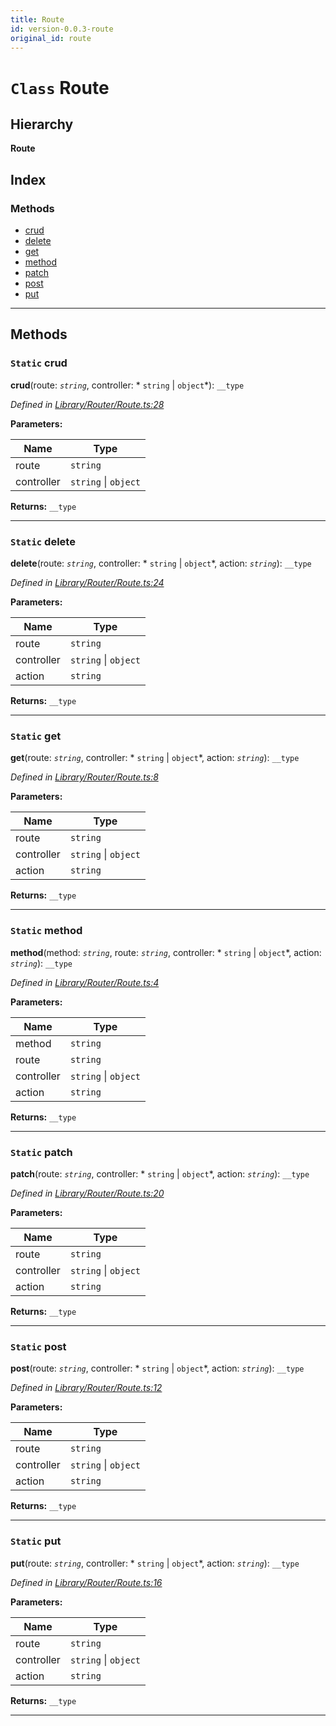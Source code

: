 ```yaml
---
title: Route
id: version-0.0.3-route
original_id: route
---
```


# `Class` Route

## Hierarchy

**Route**

## Index

### Methods

* [crud](route#crud)
* [delete](route#delete)
* [get](route#get)
* [method](route#method)
* [patch](route#patch)
* [post](route#post)
* [put](route#put)

---

## Methods

<a id="crud"></a>

### `Static` crud

**crud**(route: *`string`*, controller: * `string` &#124; `object`*): `__type`

*Defined in [Library/Router/Route.ts:28](https://github.com/SpoonX/stix/blob/90d8ba3/src/Library/Router/Route.ts#L28)*

**Parameters:**

| Name | Type |
| ------ | ------ |
| route | `string` |
| controller |  `string` &#124; `object`|

**Returns:** `__type`

___
<a id="delete"></a>

### `Static` delete

**delete**(route: *`string`*, controller: * `string` &#124; `object`*, action: *`string`*): `__type`

*Defined in [Library/Router/Route.ts:24](https://github.com/SpoonX/stix/blob/90d8ba3/src/Library/Router/Route.ts#L24)*

**Parameters:**

| Name | Type |
| ------ | ------ |
| route | `string` |
| controller |  `string` &#124; `object`|
| action | `string` |

**Returns:** `__type`

___
<a id="get"></a>

### `Static` get

**get**(route: *`string`*, controller: * `string` &#124; `object`*, action: *`string`*): `__type`

*Defined in [Library/Router/Route.ts:8](https://github.com/SpoonX/stix/blob/90d8ba3/src/Library/Router/Route.ts#L8)*

**Parameters:**

| Name | Type |
| ------ | ------ |
| route | `string` |
| controller |  `string` &#124; `object`|
| action | `string` |

**Returns:** `__type`

___
<a id="method"></a>

### `Static` method

**method**(method: *`string`*, route: *`string`*, controller: * `string` &#124; `object`*, action: *`string`*): `__type`

*Defined in [Library/Router/Route.ts:4](https://github.com/SpoonX/stix/blob/90d8ba3/src/Library/Router/Route.ts#L4)*

**Parameters:**

| Name | Type |
| ------ | ------ |
| method | `string` |
| route | `string` |
| controller |  `string` &#124; `object`|
| action | `string` |

**Returns:** `__type`

___
<a id="patch"></a>

### `Static` patch

**patch**(route: *`string`*, controller: * `string` &#124; `object`*, action: *`string`*): `__type`

*Defined in [Library/Router/Route.ts:20](https://github.com/SpoonX/stix/blob/90d8ba3/src/Library/Router/Route.ts#L20)*

**Parameters:**

| Name | Type |
| ------ | ------ |
| route | `string` |
| controller |  `string` &#124; `object`|
| action | `string` |

**Returns:** `__type`

___
<a id="post"></a>

### `Static` post

**post**(route: *`string`*, controller: * `string` &#124; `object`*, action: *`string`*): `__type`

*Defined in [Library/Router/Route.ts:12](https://github.com/SpoonX/stix/blob/90d8ba3/src/Library/Router/Route.ts#L12)*

**Parameters:**

| Name | Type |
| ------ | ------ |
| route | `string` |
| controller |  `string` &#124; `object`|
| action | `string` |

**Returns:** `__type`

___
<a id="put"></a>

### `Static` put

**put**(route: *`string`*, controller: * `string` &#124; `object`*, action: *`string`*): `__type`

*Defined in [Library/Router/Route.ts:16](https://github.com/SpoonX/stix/blob/90d8ba3/src/Library/Router/Route.ts#L16)*

**Parameters:**

| Name | Type |
| ------ | ------ |
| route | `string` |
| controller |  `string` &#124; `object`|
| action | `string` |

**Returns:** `__type`

___

